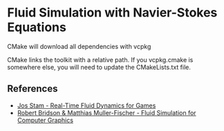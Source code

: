 # Fluid Simulation with Navier-Stokes Equations

CMake will download all dependencies with vcpkg

CMake links the toolkit with a relative path. If you vcpkg.cmake is somewhere else, you will need to update the CMakeLists.txt file.


## References
- [Jos Stam - Real-Time Fluid Dynamics for Games](https://www.dgp.toronto.edu/public_user/stam/reality/Research/pdf/GDC03.pdf)
- [Robert Bridson & Matthias Muller-Fischer - Fluid Simulation for Computer Graphics](https://www.cs.ubc.ca/~rbridson/fluidsimulation/fluids_notes.pdf)
